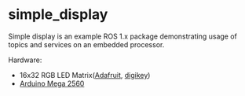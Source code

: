 # simple_display

Simple display is an example ROS 1.x package demonstrating usage of topics and services on an embedded processor.

Hardware:

 * 16x32 RGB LED Matrix([Adafruit](https://www.adafruit.com/product/420), [digikey](https://www.digikey.com/product-detail/en/adafruit-industries-llc/420/1528-1412-ND/5699167))
 * [Arduino Mega 2560](https://store.arduino.cc/usa/arduino-mega-2560-rev3)
